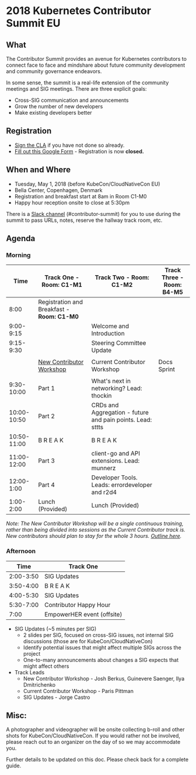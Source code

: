 # 2018 Kubernetes Contributor Summit EU

## What

The Contributor Summit provides an avenue for Kubernetes contributors to connect face to face and mindshare about future community development and community governance endeavors.

In some sense, the summit is a real-life extension of the community meetings and SIG meetings. There are three explicit goals:

- Cross-SIG communication and announcements
- Grow the number of new developers
- Make existing developers better

## Registration

- [Sign the CLA](/CLA.md) if you have not done so already.
- [Fill out this Google Form](https://goo.gl/forms/TgoUiqbqZLkyZSZw1) - Registration is now <b> closed.</b>

## When and Where

- Tuesday, May 1, 2018 (before KubeCon/CloudNativeCon EU)
- Bella Center, Copenhagen, Denmark
- Registration and breakfast start at 8am in Room C1-M0
- Happy hour reception onsite to close at 5:30pm


There is a [Slack channel](https://kubernetes.slack.com/messages/contributor-summit) (#contributor-summit) for you to use during the summit to pass URLs, notes, reserve the hallway track room, etc.


## Agenda

### Morning

| Time        | Track One  - Room: C1-M1              | Track Two - Room: C1-M2                    | Track Three - Room: B4-M5   |
| ----------- | ------------------------------- |  ---------------------------- | -------------- |
| 8:00        | Registration and Breakfast - <b>Room: C1-M0</b>      |                               |                |
| 9:00-9:15   |                                 | Welcome and Introduction     |                |                   
| 9:15-9:30   |                                 | Steering Committee Update    |                |
|             |                                 |                              |                |
|             | [New Contributor Workshop](/events/2018/05-contributor-summit/new-contributor-workshop.md)        | Current Contributor Workshop  | Docs Sprint    |
|             |                                 |                               |                |
| 9:30-10:00  | Part 1                         | What's next in networking? Lead: thockin                  |                |
| 10:00-10:50 | Part 2                         | CRDs and Aggregation - future and pain points. Lead: sttts                  |                |
| 10:50-11:00 | B R E A K                       | B R E A K                     |                |
| 11:00-12:00 | Part 3                         | client-go and API extensions. Lead: munnerz                  |                |
| 12:00-1:00  | Part 4                         | Developer Tools. Leads: errordeveloper and r2d4                  |                |
| 1:00-2:00   | Lunch (Provided)                | Lunch (Provided)              |                |

*Note: The New Contributor Workshop will be a single continuous training, rather than being divided into sessions as the Current Contributor track is.  New contributors should plan to stay for the whole 3 hours.  [Outline here](/events/2018/05-contributor-summit/new-contributor-workshop.md).*

### Afternoon

| Time        | Track One                       |
| ----------- | ------------------------------- |
| 2:00-3:50   | SIG Updates                     |
| 3:50-4:00   | B R E A K                       |
| 4:00-5:30   | SIG Updates                     |
| 5:30-7:00   | Contributor Happy Hour          |
| 7:00        | EmpowerHER event (offsite)      |                                 

- SIG Updates (~5 minutes per SIG)
  - 2 slides per SIG, focused on cross-SIG issues, not internal SIG discussions (those are for KubeCon/CloudNativeCon)
  - Identify potential issues that might affect multiple SIGs across the project
  - One-to-many announcements about changes a SIG expects that might affect others
- Track Leads
  - New Contributor Workshop - Josh Berkus, Guinevere Saenger, Ilya Dmitrichenko
  - Current Contributor Workshop - Paris Pittman
  - SIG Updates - Jorge Castro

## Misc:

A photographer and videographer will be onsite collecting b-roll and other shots for KubeCon/CloudNativeCon. If you would rather not be involved, please reach out to an organizer on the day of so we may accommodate you.  

Further details to be updated on this doc. Please check back for a complete guide.
